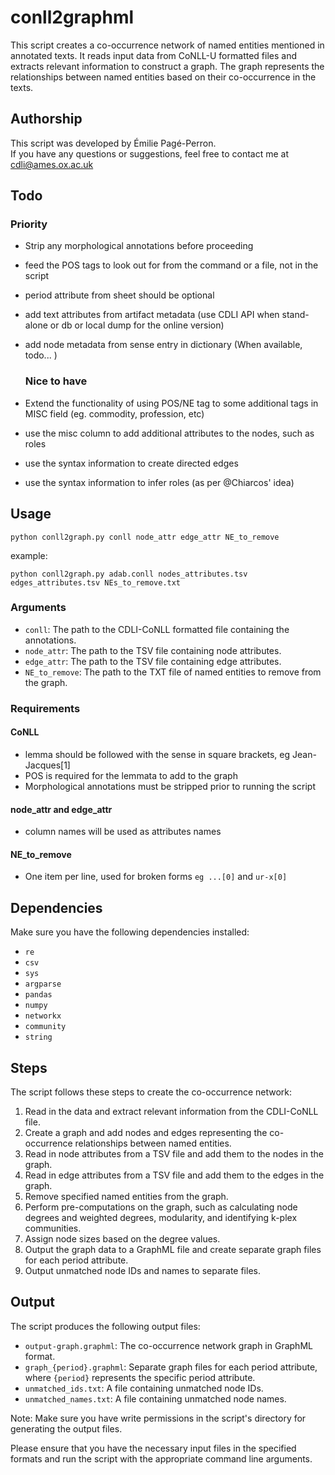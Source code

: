 # conll2graphml
This script creates a co-occurrence network of named entities mentioned in annotated texts. It reads input data from CoNLL-U formatted files and extracts relevant information to construct a graph. The graph represents the relationships between named entities based on their co-occurrence in the texts.


## Authorship
This script was developed by Émilie Pagé-Perron.  
If you have any questions or suggestions, feel free to contact me at cdli@ames.ox.ac.uk

## Todo
### Priority
- Strip any morphological annotations before proceeding
- feed the POS tags to look out for from the command or a file, not in the script
- period attribute from sheet should be optional
- add text attributes from artifact metadata (use CDLI API when stand-alone or db or local dump for the online version)
- add node metadata from sense entry in dictionary (When available, todo... )

  ### Nice to have
- Extend the functionality of using POS/NE tag to some additional tags in MISC field (eg. commodity, profession, etc)
- use the misc column to add additional attributes to the nodes, such as roles
- use the syntax information to create directed edges
- use the syntax information to infer roles (as per @Chiarcos' idea)

## Usage
```
python conll2graph.py conll node_attr edge_attr NE_to_remove
```
  
example:   
```
python conll2graph.py adab.conll nodes_attributes.tsv edges_attributes.tsv NEs_to_remove.txt
```

### Arguments
- `conll`: The path to the CDLI-CoNLL formatted file containing the annotations.
- `node_attr`: The path to the TSV file containing node attributes.
- `edge_attr`: The path to the TSV file containing edge attributes.
- `NE_to_remove`: The path to the TXT file of named entities to remove from the graph.

### Requirements
#### CoNLL
- lemma should be followed with the sense in square brackets, eg Jean-Jacques[1]
- POS is required for the lemmata to add to the graph
- Morphological annotations must be stripped prior to running the script

#### node_attr and edge_attr
- column names will be used as attributes names

#### NE_to_remove
- One item per line, used for broken forms `eg ...[0]` and `ur-x[0]`

## Dependencies

Make sure you have the following dependencies installed:

- `re`
- `csv`
- `sys`
- `argparse`
- `pandas`
- `numpy`
- `networkx`
- `community`
- `string`

## Steps

The script follows these steps to create the co-occurrence network:

1. Read in the data and extract relevant information from the CDLI-CoNLL file.
2. Create a graph and add nodes and edges representing the co-occurrence relationships between named entities.
3. Read in node attributes from a TSV file and add them to the nodes in the graph.
4. Read in edge attributes from a TSV file and add them to the edges in the graph.
5. Remove specified named entities from the graph.
6. Perform pre-computations on the graph, such as calculating node degrees and weighted degrees, modularity, and identifying k-plex communities.
7. Assign node sizes based on the degree values.
8. Output the graph data to a GraphML file and create separate graph files for each period attribute.
9. Output unmatched node IDs and names to separate files.

## Output

The script produces the following output files:

- `output-graph.graphml`: The co-occurrence network graph in GraphML format.
- `graph_{period}.graphml`: Separate graph files for each period attribute, where `{period}` represents the specific period attribute.
- `unmatched_ids.txt`: A file containing unmatched node IDs.
- `unmatched_names.txt`: A file containing unmatched node names.

Note: Make sure you have write permissions in the script's directory for generating the output files.

Please ensure that you have the necessary input files in the specified formats and run the script with the appropriate command line arguments.
